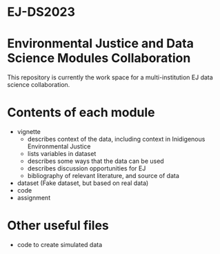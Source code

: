 # EJ-DS2023
<!-- README.md is generated from README.Rmd. Please edit that file -->
<!-- can add figure file path here if need figures -->

# Environmental Justice and Data Science Modules Collaboration

This repository is currently the work space for a multi-institution EJ
data science collaboration.

# Contents of each module

-   vignette
    -   describes context of the data, including context in Inidigenous Environmental Justice
    -   lists variables in dataset
    -   describes some ways that the data can be used
    -   describes discussion opportunities for EJ
    -   bibliography of relevant literature, and source of data
-   dataset (Fake dataset, but based on real data) 
-   code
-   assignment
  

# Other useful files
-   code to create simulated data

